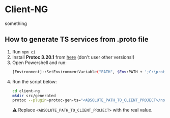 # Client-NG

something

## How to generate TS services from .proto file

1. Run `npm ci`
2. Install **Protoc 3.20.1** from [here](https://github.com/protocolbuffers/protobuf/releases/tag/v3.20.1) (don't user other versions!)
3. Open Powershell and run:
   ```sh
   [Environment]::SetEnvironmentVariable("PATH", $Env:PATH + ';C:\protoc-20.1-win64\bin', [EnvironmentVariableTarget]::Machine)
   ```
4. Run the script below:
   ```sh
   cd client-ng
   mkdir src/generated
   protoc --plugin=protoc-gen-ts="<ABSOLUTE_PATH_TO_CLIENT_PROJECT>/node_modules/ts-protoc-gen/bin/protoc-gen-ts.cmd" --js_out="import_style=commonjs,binary:./src/generated" --ts_out="service=grpc-web:./src/generated" --proto_path ../contracts data-generator.proto
   ```
   ⚠ Replace `<ABSOLUTE_PATH_TO_CLIENT_PROJECT>` with the real value.
